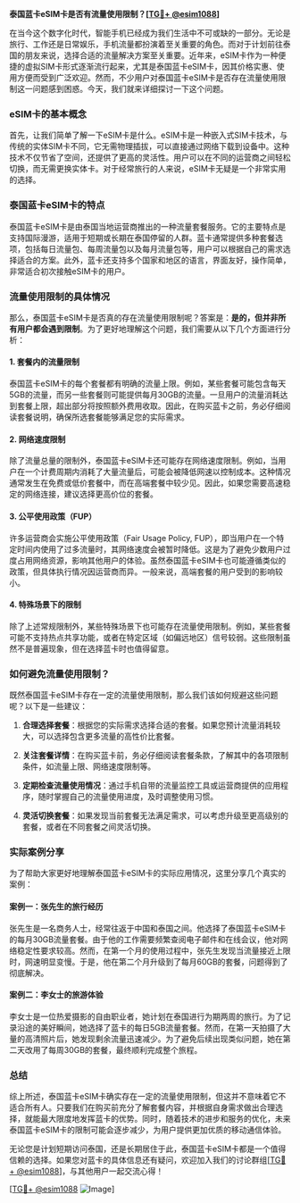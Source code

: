 **泰国蓝卡eSIM卡是否有流量使用限制？[[TG💪+ @esim1088](https://t.me/s/esim1088)]**

在当今这个数字化时代，智能手机已经成为我们生活中不可或缺的一部分。无论是旅行、工作还是日常娱乐，手机流量都扮演着至关重要的角色。而对于计划前往泰国的朋友来说，选择合适的流量解决方案至关重要。近年来，eSIM卡作为一种便捷的虚拟SIM卡形式逐渐流行起来，尤其是泰国蓝卡eSIM卡，因其价格实惠、使用方便而受到广泛欢迎。然而，不少用户对泰国蓝卡eSIM卡是否存在流量使用限制这一问题感到困惑。今天，我们就来详细探讨一下这个问题。

### eSIM卡的基本概念

首先，让我们简单了解一下eSIM卡是什么。eSIM卡是一种嵌入式SIM卡技术，与传统的实体SIM卡不同，它无需物理插拔，可以直接通过网络下载到设备中。这种技术不仅节省了空间，还提供了更高的灵活性。用户可以在不同的运营商之间轻松切换，而无需更换实体卡。对于经常旅行的人来说，eSIM卡无疑是一个非常实用的选择。

### 泰国蓝卡eSIM卡的特点

泰国蓝卡eSIM卡是由泰国当地运营商推出的一种流量套餐服务。它的主要特点是支持国际漫游，适用于短期或长期在泰国停留的人群。蓝卡通常提供多种套餐选项，包括每日流量包、每周流量包以及每月流量包等，用户可以根据自己的需求选择适合的方案。此外，蓝卡还支持多个国家和地区的语言，界面友好，操作简单，非常适合初次接触eSIM卡的用户。

### 流量使用限制的具体情况

那么，泰国蓝卡eSIM卡是否真的存在流量使用限制呢？答案是：**是的，但并非所有用户都会遇到限制**。为了更好地理解这个问题，我们需要从以下几个方面进行分析：

#### 1. 套餐内的流量限制

泰国蓝卡eSIM卡的每个套餐都有明确的流量上限。例如，某些套餐可能包含每天5GB的流量，而另一些套餐则可能提供每月30GB的流量。一旦用户的流量消耗达到套餐上限，超出部分将按照额外费用收取。因此，在购买蓝卡之前，务必仔细阅读套餐说明，确保所选套餐能够满足您的实际需求。

#### 2. 网络速度限制

除了流量总量的限制外，泰国蓝卡eSIM卡还可能存在网络速度限制。例如，当用户在一个计费周期内消耗了大量流量后，可能会被降低网速以控制成本。这种情况通常发生在免费或低价套餐中，而在高端套餐中较少见。因此，如果您需要高速稳定的网络连接，建议选择更高价位的套餐。

#### 3. 公平使用政策（FUP）

许多运营商会实施公平使用政策（Fair Usage Policy, FUP），即当用户在一个特定时间内使用了过多流量时，其网络速度会被暂时降低。这是为了避免少数用户过度占用网络资源，影响其他用户的体验。虽然泰国蓝卡eSIM卡也可能遵循类似的政策，但具体执行情况因运营商而异。一般来说，高端套餐的用户受到的影响较小。

#### 4. 特殊场景下的限制

除了上述常规限制外，某些特殊场景下也可能存在流量使用限制。例如，某些套餐可能不支持热点共享功能，或者在特定区域（如偏远地区）信号较弱。这些限制虽然不是普遍现象，但在选择蓝卡时也值得留意。

### 如何避免流量使用限制？

既然泰国蓝卡eSIM卡存在一定的流量使用限制，那么我们该如何规避这些问题呢？以下是一些建议：

1. **合理选择套餐**：根据您的实际需求选择合适的套餐。如果您预计流量消耗较大，可以选择包含更多流量的高性价比套餐。
   
2. **关注套餐详情**：在购买蓝卡前，务必仔细阅读套餐条款，了解其中的各项限制条件，如流量上限、网络速度限制等。

3. **定期检查流量使用情况**：通过手机自带的流量监控工具或运营商提供的应用程序，随时掌握自己的流量使用进度，及时调整使用习惯。

4. **灵活切换套餐**：如果发现当前套餐无法满足需求，可以考虑升级至更高级别的套餐，或者在不同套餐之间灵活切换。

### 实际案例分享

为了帮助大家更好地理解泰国蓝卡eSIM卡的实际应用情况，这里分享几个真实的案例：

#### 案例一：张先生的旅行经历

张先生是一名商务人士，经常往返于中国和泰国之间。他选择了泰国蓝卡eSIM卡的每月30GB流量套餐。由于他的工作需要频繁查阅电子邮件和在线会议，他对网络稳定性要求较高。然而，在第一个月的使用过程中，张先生发现当流量接近上限时，网速明显变慢。于是，他在第二个月升级到了每月60GB的套餐，问题得到了彻底解决。

#### 案例二：李女士的旅游体验

李女士是一位热爱摄影的自由职业者，她计划在泰国进行为期两周的旅行。为了记录沿途的美好瞬间，她选择了蓝卡的每日5GB流量套餐。然而，在第一天拍摄了大量的高清照片后，她发现剩余流量迅速减少。为了避免后续出现类似问题，她在第二天改用了每周30GB的套餐，最终顺利完成整个旅程。

### 总结

综上所述，泰国蓝卡eSIM卡确实存在一定的流量使用限制，但这并不意味着它不适合所有人。只要我们在购买前充分了解套餐内容，并根据自身需求做出合理选择，就能最大限度地发挥蓝卡的优势。同时，随着技术的进步和服务的优化，未来泰国蓝卡eSIM卡的限制可能会逐步减少，为用户提供更加优质的移动通信体验。

无论您是计划短期访问泰国，还是长期居住于此，泰国蓝卡eSIM卡都是一个值得信赖的选择。如果您对蓝卡的具体信息还有疑问，欢迎加入我们的讨论群组[[TG💪+ @esim1088](https://t.me/s/esim1088)]，与其他用户一起交流心得！

[[TG💪+ @esim1088](https://t.me/s/esim1088) ![Image](https://i.postimg.cc/4NQfJmqS/Snipaste-2025-05-13-00-14-12.png)]